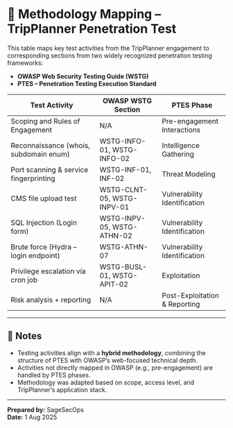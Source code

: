 # 🧭 Methodology Mapping – TripPlanner Penetration Test

This table maps key test activities from the TripPlanner engagement to corresponding sections from two widely recognized penetration testing frameworks:

- **OWASP Web Security Testing Guide (WSTG)**
- **PTES – Penetration Testing Execution Standard**

| Test Activity                          | OWASP WSTG Section              | PTES Phase                    |
|----------------------------------------|----------------------------------|-------------------------------|
| Scoping and Rules of Engagement        | N/A                              | Pre-engagement Interactions   |
| Reconnaissance (whois, subdomain enum) | WSTG-INFO-01, WSTG-INFO-02       | Intelligence Gathering        |
| Port scanning & service fingerprinting | WSTG-INF-01, INF-02              | Threat Modeling               |
| CMS file upload test                   | WSTG-CLNT-05, WSTG-INPV-01       | Vulnerability Identification  |
| SQL Injection (Login form)             | WSTG-INPV-05, WSTG-ATHN-02       | Vulnerability Identification  |
| Brute force (Hydra – login endpoint)   | WSTG-ATHN-07                     | Vulnerability Identification  |
| Privilege escalation via cron job      | WSTG-BUSL-01, WSTG-APIT-02       | Exploitation                  |
| Risk analysis + reporting              | N/A                              | Post-Exploitation & Reporting |

---

## 📝 Notes

- Testing activities align with a **hybrid methodology**, combining the structure of PTES with OWASP’s web-focused technical depth.
- Activities not directly mapped in OWASP (e.g., pre-engagement) are handled by PTES phases.
- Methodology was adapted based on scope, access level, and TripPlanner’s application stack.

---

**Prepared by:** SageSecOps  
**Date:** 1 Aug 2025
